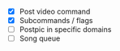 - [x] Post video command
- [x] Subcommands / flags
- [ ] Postpic in specific domains
- [ ] Song queue